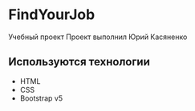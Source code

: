 # FindYourJob
Учебный проект
Проект выполнил Юрий Касяненко

## Используются технологии
- HTML
- CSS
- Bootstrap v5
